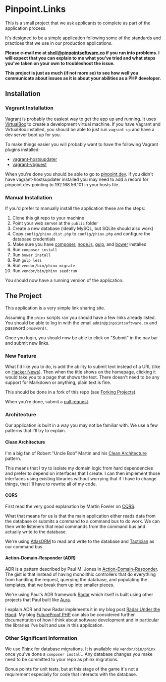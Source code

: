 # Pinpoint.Links

This is a small project that we ask applicants to complete as part of the
application process.

It's designed to be a simple application following some of the standards and
practices that we use in our production applications.

**Please e-mail me at
[shell@pinpointsoftware.co](mailto:shell@pinpointsoftware.co) if you run into
problems. I will expect that you can explain to me what you've tried and what
steps you've taken on your own to troubleshoot the issue.**

**This project is just as much (if not more so) to see how well you communicate
about issues as it is about your abilities as a PHP developer.**

## Installation

### Vagrant Installation

[Vagrant](https://www.vagrantup.com/) is probably the easiest way to get the app
up and running. It uses [VirtualBox](https://www.virtualbox.org/wiki/VirtualBox)
to create a development virtual machine.  If you have Vagrant and VirtualBox
installed, you should be able to just run `vagrant up` and have a dev server
boot up for you.

To make things easier you will probably want to have the following Vagrant
plugins installed:

-  [vagrant-hostsupdater](https://github.com/cogitatio/vagrant-hostsupdater)
-  [vagrant-vbguest](https://github.com/dotless-de/vagrant-vbguest)

When you're done you should be able to go to
[pinpoint.dev](http://pinpoint.dev/). If you didn't have vagrant-hostsupdater
installed you may need to add a record for pinpoint.dev pointing to
192.168.56.101 in your hosts file.

### Manual Installation

If you'd prefer to manually install the application these are the steps:

1. Clone this git repo to your machine
2. Point your web server at the `public` folder
3. Create a new database (ideally MySQL, but SQLite should also work)
4. Copy `config/phinx.dist.php` to `config/phinx.php` and configure the
   database credentials
5. Make sure you have [composer](https://getcomposer.org/),
   [node.js](https://nodejs.org/en/), [gulp](http://gulpjs.com/), and
   [bower](https://bower.io/) installed
6. Run `composer install`
7. Run `bower install`
8. Run `gulp less`
9. Run `vendor/bin/phinx migrate`
10. Run `vendor/bin/phinx seed:run`

You should now have a running version of the application.

## The Project

This application is a very simple link sharing site.

Assuming the `phinx` scripts ran you should have a few links already listed. You
should be able to log in with the email `admin@pinpointsoftware.co` and
password `p4ssw0rd!`.

Once you login, you should now be able to click on "Submit" in the nav bar and
submit new links.

### New Feature

What I'd like you to do, is add the ability to submit text instead of a URL
(like on [Hacker News](https://news.ycombinator.com/)). Then when the title
shows on the homepage, clicking it would take you to a page that shows the text.
There doesn't need to be any support for Markdown or anything, plain text is
fine.

This should be done in a fork of this repo (see
[Forking Projects](https://guides.github.com/activities/forking/)).

When you're done, submit a [pull request](https://help.github.com/articles/creating-a-pull-request-from-a-fork/).

### Architecture

Our application is built in a way you may not be familiar with. We use a few
patterns that I'll try to explain.

#### Clean Architecture

I'm a big fan of Robert "Uncle Bob" Martin and his
[Clean Architecture](https://8thlight.com/blog/uncle-bob/2012/08/13/the-clean-architecture.html)
pattern.

This means that I try to isolate my domain logic from hard dependencies and
prefer to depend on interfaces that I create. I can then implement those
interfaces using existing libraries without worrying that if I have to
change things, that I'll have to rewrite all of my code.

#### CQRS

First read the very good explanation by Martin Fowler on
[CQRS](http://martinfowler.com/bliki/CQRS.html).

What that means for us is that the main application either reads data from the
database or submits a command to a command bus to do work. We can then write
listeners that read commands from the command bus and actually write to the
database.

We're using [AtlasORM](https://github.com/atlasphp/Atlas.Orm) to read and write
to the database and [Tactician](https://tactician.thephpleague.com/) as our
command bus.

#### Action-Domain-Responder (ADR)

ADR is a pattern described by Paul M. Jones in
[Action-Domain-Responder](http://pmjones.io/adr/). The gist is that instead of
having monolithic controllers that do everything from handling the request,
querying the database, and populating the templates, that we break them up into
smaller pieces.

We're using Paul's ADR framework
[Radar](https://github.com/radarphp/Radar.Project/blob/1.x/docs/index.md)
which itself is built using other projects that Paul built like
[Aura](http://auraphp.com/).

I explain ADR and how Radar implements it in my blog post
[Radar Under the Hood](https://www.futureproofphp.com/2016/09/21/radar-under-the-hood/).
My blog [FutureProof PHP](https://www.futureproofphp.com/) can also be considered
further documentation of how I think about software development and in particular
the libraries I've built and use in this application.

### Other Significant Information

We use [Phinx](https://phinx.org/) for database migrations. It is available via
`vendor/bin/phinx` once you've done a `composer install`. Any database changes
you make need to be committed to your repo as phinx migrations.

Bonus points for unit tests, but at this stage of the game it's not a requirement
especially for code that interacts with the database.
